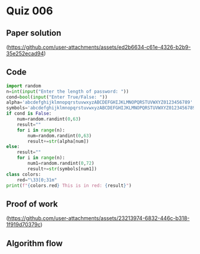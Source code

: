 # Quiz 006

## Paper solution
(https://github.com/user-attachments/assets/ed2b6634-c61e-4326-b2b9-35e252ecad94)

## Code
```.py
import random
n=int(input("Enter the length of password: "))
cond=bool(input("Enter True/False: "))
alpha='abcdefghijklmnopqrstuvwxyzABCDEFGHIJKLMNOPQRSTUVWXYZ0123456789'
symbols='abcdefghijklmnopqrstuvwxyzABCDEFGHIJKLMNOPQRSTUVWXYZ0123456789!?#%*@$^()'
if cond is False:
    num=random.randint(0,63)
    result=""
    for i in range(n):
        num=random.randint(0,63)
        result+=str(alpha[num])
else:
    result=""
    for i in range(n):
        num1=random.randint(0,72)
        result+=str(symbols[num1])
class colors:
    red="\33[0;31m"
print(f"{colors.red} This is in red: {result}")

```

## Proof of work
(https://github.com/user-attachments/assets/23213974-6832-446c-b318-1f919d70379c)


## Algorithm flow
